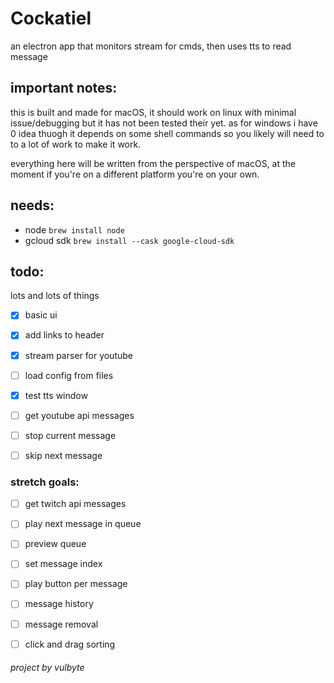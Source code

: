 # Cockatiel

an electron app that monitors stream for cmds, then uses tts to read message

## important notes:

this is built and made for macOS, it should work on linux with minimal issue/debugging but it has not been tested their yet.
as for windows i have 0 idea thuogh it depends on some shell commands so you likely will need to to a lot of work to make it work.

everything here will be written from the perspective of macOS, at the moment if you're on a different platform you're on your own.

## needs:

- node ```brew install node```
- gcloud sdk ```brew install --cask google-cloud-sdk```

## todo:

lots and lots of things

- [x] basic ui
- [x] add links to header
- [x] stream parser for youtube
- [ ] load config from files
- [x] test tts window

- [ ] get youtube api messages 
- [ ] stop current message
- [ ] skip next message


### stretch goals:
- [ ] get twitch api messages 

- [ ] play next message in queue
- [ ] preview queue
- [ ] set message index
- [ ] play button per message

- [ ] message history
- [ ] message removal

- [ ] click and drag sorting

###### project by vulbyte
